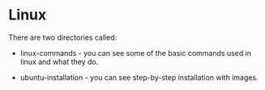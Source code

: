 # Linux

There are two directories called:
- linux-commands - you can see some of the basic commands used in linux and what they do.

- ubuntu-installation - you can see step-by-step installation with images.
 